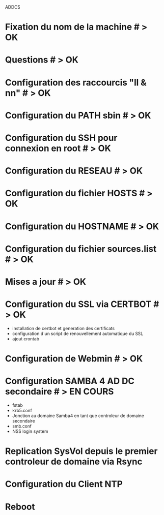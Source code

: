 ADDCS

# Fixation du nom de la machine #                   > OK
# Questions #                                       > OK
# Configuration des raccourcis "ll & nn" #          > OK
# Configuration du PATH sbin #                      > OK
# Configuration du SSH pour connexion en root #     > OK
# Configuration du RESEAU #                         > OK
# Configuration du fichier HOSTS #                  > OK
# Configuration du HOSTNAME #                       > OK
# Configuration du fichier sources.list #           > OK
# Mises a jour #                                    > OK

# Configuration du SSL via CERTBOT #                > OK
- installation de certbot et generation des certificats
- configuration d'un script de renouvellement automatique du SSL
- ajout crontab

# Configuration de Webmin #                         > OK

# Configuration SAMBA 4 AD DC secondaire #          > EN COURS
- fstab
- krb5.conf
- Jonction au domaine Samba4 en tant que controleur de domaine secondaire
- smb.conf
- NSS login system

# Replication SysVol depuis le premier controleur de domaine via Rsync #

# Configuration du Client NTP #
# Reboot #